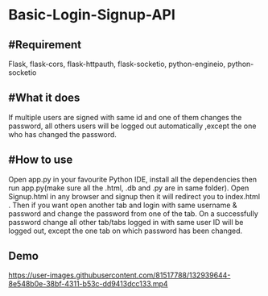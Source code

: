 # Basic-Login-Signup-API
## #Requirement
Flask, 
flask-cors, 
flask-httpauth, 
flask-socketio, 
python-engineio, 
python-socketio 

## #What it does 
If multiple users are signed with same id and one of them changes the password, all others users will be logged out automatically ,except the one who has changed the password.

## #How to use
Open app.py in your favourite Python IDE, install all the dependencies then run app.py(make sure all the .html, .db and .py are in same folder). Open Signup.html in any browser and signup then it will redirect you to index.html . Then if you want open another tab and login with same username & password and change the password from one of the tab. On a successfully password change all other tab/tabs logged in with same user ID will be logged out, except the one tab on which password has been changed.

## Demo

https://user-images.githubusercontent.com/81517788/132939644-8e548b0e-38bf-4311-b53c-dd9413dcc133.mp4
